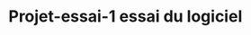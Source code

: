 # Projet-essai-1 essai du logiciel 
<picture>
 <source media="(prefers-color-scheme: dark)" srcset="https://www.bing.com/images/search?view=detailV2&ccid=wBuW23gb&id=10FC1699E172B472D9D385A839D436D16D31BC97&thid=OIP.wBuW23gbDvhhxcUFJuT2BAHaFv&mediaurl=https%3a%2f%2fth.bing.com%2fth%2fid%2fR.c01b96db781b0ef861c5c50526e4f604%3frik%3dl7wxbdE21DmohQ%26riu%3dhttp%253a%252f%252fanimalaxy.fr%252fwp-content%252fuploads%252f2017%252f10%252fCapture-d%25e2%2580%2599%25c3%25a9cran-2017-10-23-%25c3%25a0-"13.07.20.png%26ehk%3dYiLGePu0Se8T3g6CyGOZjagGUYkcrhJkS0D6N2hDM28%253d%26risl%3d%26pid%3dImgRaw%26r%3d0&exph=836&expw=1078&q=chat&simid=608046960258138489&FORM=IRPRST&ck=D677F3B0E0F5B0548235CB823CD5D0D6&selectedIndex=1
 <source media="(prefers-color-scheme: light)" srcset="https://www.bing.com/images/search?view=detailV2&ccid=wBuW23gb&id=10FC1699E172B472D9D385A839D436D16D31BC97&thid=OIP.wBuW23gbDvhhxcUFJuT2BAHaFv&mediaurl=https%3a%2f%2fth.bing.com%2fth%2fid%2fR.c01b96db781b0ef861c5c50526e4f604%3frik%3dl7wxbdE21DmohQ%26riu%3dhttp%253a%252f%252fanimalaxy.fr%252fwp-content%252fuploads%252f2017%252f10%252fCapture-d%25e2%2580%2599%25c3%25a9cran-2017-10-23-%25c3%25a0-"13.07.20.png%26ehk%3dYiLGePu0Se8T3g6CyGOZjagGUYkcrhJkS0D6N2hDM28%253d%26risl%3d%26pid%3dImgRaw%26r%3d0&exph=836&expw=1078&q=chat&simid=608046960258138489&FORM=IRPRST&ck=D677F3B0E0F5B0548235CB823CD5D0D6&selectedIndex=1
 <img alt="Shows an angry cat with his mouth open" src="https://www.bing.com/images/search?view=detailV2&ccid=wBuW23gb&id=10FC1699E172B472D9D385A839D436D16D31BC97&thid=OIP.wBuW23gbDvhhxcUFJuT2BAHaFv&mediaurl=https%3a%2f%2fth.bing.com%2fth%2fid%2fR.c01b96db781b0ef861c5c50526e4f604%3frik%3dl7wxbdE21DmohQ%26riu%3dhttp%253a%252f%252fanimalaxy.fr%252fwp-content%252fuploads%252f2017%252f10%252fCapture-d%25e2%2580%2599%25c3%25a9cran-2017-10-23-%25c3%25a0-13.07.20.png%26ehk%3dYiLGePu0Se8T3g6CyGOZjagGUYkcrhJkS0D6N2hDM28%253d%26risl%3d%26pid%3dImgRaw%26r%3d0&exph=836&expw=1078&q=chat&simid=608046960258138489&FORM=IRPRST&ck=D677F3B0E0F5B0548235CB823CD5D0D6&selectedIndex=1"
</picture>
